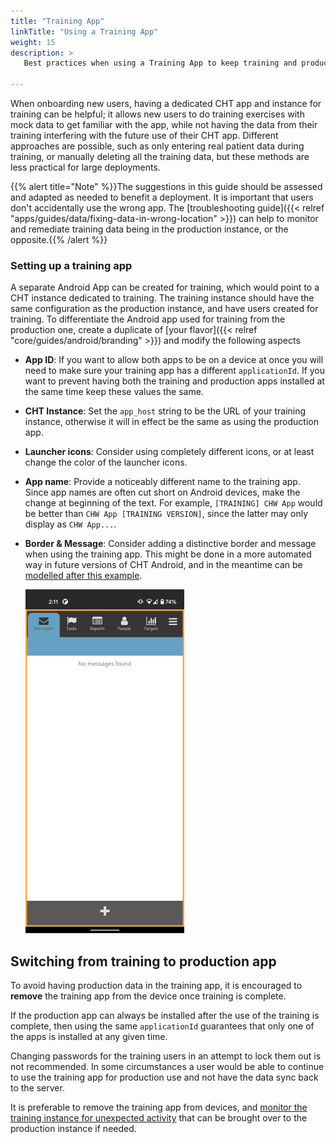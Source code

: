 ```yaml
---
title: "Training App"
linkTitle: "Using a Training App"
weight: 15
description: >
   Best practices when using a Training App to keep training and production data apart

---
```


When onboarding new users, having a dedicated CHT app and instance for training can be helpful; it allows new users to do training exercises with mock data to get familiar with the app, while not having the data from their training interfering with the future use of their CHT app. Different approaches are possible, such as only entering real patient data during training, or manually deleting all the training data, but these methods are less practical for large deployments.

{{% alert title="Note" %}}The suggestions in this guide should be assessed and adapted as needed to benefit a deployment. It is important that users don't accidentally use the wrong app. The [troubleshooting guide]({{< relref "apps/guides/data/fixing-data-in-wrong-location" >}}) can help to monitor and remediate training data being in the production instance, or the opposite.{{% /alert %}}

### Setting up a training app

A separate Android App can be created for training, which would point to a CHT instance dedicated to training. The training instance should have the same configuration as the production instance, and have users created for training. To differentiate the Android app used for training from the production one, create a duplicate of [your flavor]({{< relref "core/guides/android/branding" >}}) and modify the following aspects
- **App ID**: If you want to allow both apps to be on a device at once you will need to make sure your training app has a different `applicationId`. If you want to prevent having both the training and production apps installed at the same time keep these values the same.
- **CHT Instance**: Set the `app_host` string to be the URL of your training instance, otherwise it will in effect be the same as using the production app. 
- **Launcher icons**: Consider using completely different icons, or at least change the color of the launcher icons.
- **App name**: Provide a noticeably different name to the training app. Since app names are often cut short on Android devices, make the change at beginning of the text. For example, `[TRAINING] CHW App` would be better than `CHW App [TRAINING VERSION]`, since the latter may only display as `CHW App...`.
- **Border & Message**: Consider adding a distinctive border and message when using the training app. This might be done in a more automated way in future versions of CHT Android, and in the meantime can be [modelled after this example]().

   ![CHT with border](border.png)


## Switching from training to production app

To avoid having production data in the training app, it is encouraged to **remove** the training app from the device once training is complete. 

If the production app can always be installed after the use of the training is complete, then using the same `applicationId` guarantees that only one of the apps is installed at any given time.

Changing passwords for the training users in an attempt to lock them out is not recommended. In some circumstances a user would be able to continue to use the training app for production use and not have the data sync back to the server.

It is preferable to remove the training app from devices, and [monitor the training instance for unexpected activity]() that can be brought over to the production instance if needed.
